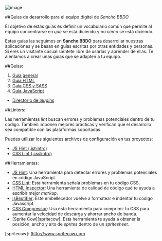 ![image](https://dl.dropboxusercontent.com/u/2402696/external/logo-sancho.png)

##Guías de desarrollo para el equipo digital de *Sancho BBDO*

El objetivo de estas guías es definir un vocabulario común que permite al equipo
concentrarse en *qué* se está diciendo y no *cómo* se está diciendo.

Estas guías las seguimos en **Sancho BBDO** para desarrollar nuestras
aplicaciones y se basan en guías escritas por otras entidades y personas. Si
eres un visitante casual siéntete libre de usarlas y aprender de ellas. Te
alentamos a crear unas guías que se adapten a tu equipo.

##Guías:

1. [Guía general](general/README.md)
1. [Guía HTML](html/README.md)
1. [Guía CSS y SASS](css/README.md)
1. [Guía JavaScript](javascript/README.md)
  - [Directorio de *plugins*](javascript/plugins-directory.md)

##Linters:

Las herramientas *lint* buscan errores y problemas potenciales dentro de tu
código. También imponen mejores prácticas y verifican que el desarrollo sea
compatible con las plataformas soportadas.

Puedes utilizar los siguientes archivos de configuración en tus proyectos:

- [JS Hint (.jshintrc)](linters/.jshintrc)
- [CSS Lint (.csslintrc)](linters/.csslintrc)

##Herramientas:

- [JS Hint][jshint]: Una herramienta para detectar errores y problemas
  potenciales en código JavaScript.
- [CSS Lint][csslint]: Esta herramienta señala problemas en tu código CSS.
- [HTML Inspector][html-inspector]: Una herramienta de calidad de código qué te
  ayuda a escribir mejor *markup*.
- [jsBeutifier][jsbeautifier]: Este embellecedor vuelve a formatear e indentar
  tu código Javascript.
- [CSS Compressor][csscompressor]: Usa esta herramienta para comprimir tu CSS
  para aumentar la velocidad de descarga y ahorrar ancho de banda.
- [Sprite Cow][spritecow]: Esta herramienta te ayuda a obtener la posición,
  ancho y alto de *sprites* dentro de un *spritesheet*.

[jshint]: http://jshint.com
[csslint]: http://csslint.net
[html-inspector]: https://github.com/philipwalton/html-inspector
[jsbeautifier]: http://jsbeautifier.org
[csscompressor]: http://www.cssdrive.com/index.php/main/csscompressor
[spritecow]: (http://www.spritecow.com
